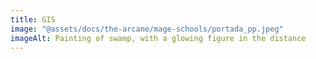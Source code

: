 ```yaml
---
title: GIS
image: "@assets/docs/the-arcane/mage-schools/portada_pp.jpeg"
imageAlt: Painting of swamp, with a glowing figure in the distance
---
```

